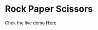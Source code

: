 # Rock Paper Scissors
Chek the live demo [Here](https://marcyannick1.github.io/Rock-Paper-Scissors/)